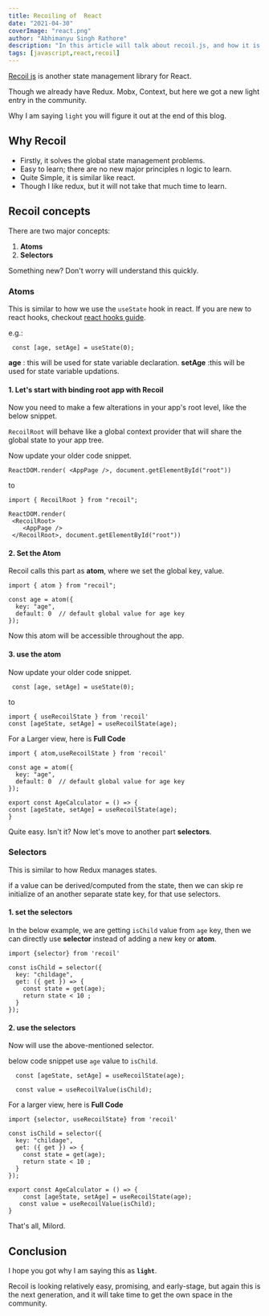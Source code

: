 ```yaml
---
title: Recoiling of  React
date: "2021-04-30"
coverImage: "react.png"
author: "Abhimanyu Singh Rathore"
description: "In this article will talk about recoil.js, and how it is managing state in react."
tags: [javascript,react,recoil]
---
```


[Recoil js](https://recoiljs.org/ "Recoil js") is another state management library for React.

Though we already have Redux. Mobx, Context, but here we got a new light entry in the community.

Why I am saying `light` you will figure it out at the end of this blog.

## Why Recoil 

- Firstly, it solves the global state management problems.
- Easy to learn; there are no new major principles n logic to learn.
- Quite Simple, it is similar like react.
- Though I like redux, but it will not take that much time to learn.

## Recoil  concepts

There are two major concepts:
1. **Atoms** 
2. **Selectors**

Something new? Don't worry will understand this quickly.

### Atoms

 This is similar to how we use the `useState` hook in react. If you are new to react hooks, checkout [react hooks guide](https://www.loginradius.com/blog/async/react-hooks-guide/ "react hooks guide").

 e.g.:

```
 const [age, setAge] = useState(0);
```

**age** : this will be used for state variable declaration.
**setAge** :this will be used for state variable updations.

####  1. Let's start with binding root app with Recoil
Now you need to make a few alterations in your app's root level, like the below snippet.

`RecoilRoot` will behave like a global context provider that will share the global state to your app tree.

Now update your older code snippet.

```
ReactDOM.render( <AppPage />, document.getElementById("root"))
```
to 
```
import { RecoilRoot } from "recoil";

ReactDOM.render( 
 <RecoilRoot>
    <AppPage />
 </RecoilRoot>, document.getElementById("root"))
```
#### 2. Set the Atom

Recoil calls this part as **atom**, where we set the global key, value.

```
import { atom } from "recoil";

const age = atom({
  key: "age", 
  default: 0  // default global value for age key
});
```
Now this atom will be accessible throughout the app.

#### 3. use the atom


Now update your older code snippet.

```
 const [age, setAge] = useState(0);
```
to 

```
import { useRecoilState } from 'recoil'
const [ageState, setAge] = useRecoilState(age);
```

For a Larger view, here is **Full Code**
```
import { atom,useRecoilState } from 'recoil'

const age = atom({
  key: "age", 
  default: 0  // default global value for age key
});

export const AgeCalculator = () => {
const [ageState, setAge] = useRecoilState(age);
}
```


Quite easy. Isn't it?
Now let's move to another part **selectors**.

### Selectors

This is similar to how Redux manages states.

if a value can be derived/computed from the state, then we can skip re initialize of an another separate state key, for that use selectors.

#### 1. set the selectors

In the below example, we are getting `isChild` value from `age` key, then we can directly use **selector** instead of adding a new key or **atom**.

```
import {selector} from 'recoil'

const isChild = selector({
  key: "childage",
  get: ({ get }) => {
    const state = get(age);
    return state < 10 ;
  }
});
```

#### 2. use the selectors

Now will use the above-mentioned selector.

below code snippet use `age` value to `isChild`.
```
  const [ageState, setAge] = useRecoilState(age);

  const value = useRecoilValue(isChild);
```

For a larger view, here is **Full Code**
```
import {selector, useRecoilState} from 'recoil' 

const isChild = selector({
  key: "childage",
  get: ({ get }) => {
    const state = get(age);
    return state < 10 ;
  }
});

export const AgeCalculator = () => {
    const [ageState, setAge] = useRecoilState(age);
   const value = useRecoilValue(isChild);
}
```

That's all, Milord.

## Conclusion

I hope you got why I am saying this as **`light`**.

Recoil is looking relatively easy, promising, and early-stage, but again this is the next generation, and it will take time to get the own space in the community.  
